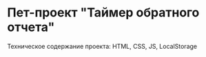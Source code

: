 <h1>Пет-проект "Таймер обратного отчета"</h1>
Техническое содержание проекта: HTML, CSS, JS, LocalStorage
